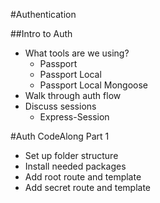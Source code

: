#Authentication

##Intro to Auth
* What tools are we using?
    * Passport 
    * Passport Local
    * Passport Local Mongoose
* Walk through auth flow
* Discuss sessions
    * Express-Session

#Auth CodeAlong Part 1
* Set up folder structure
* Install needed packages
* Add root route and template
* Add secret route and template

<!--#Auth CodeAlong Part 2-->
<!--* Create User model-->
<!--* Configure passport-->

<!--#Auth CodeAlong Part 3-->
<!--* Add Register routes-->
<!--* Add Register form-->

<!--#Auth CodeAlong Part 4-->
<!--* Add Login routes-->
<!--* Add Login form-->

<!--#Auth CodeAlong Part 5-->
<!--* Add Logout Route-->
<!--* Add isLoggedIn middleware-->